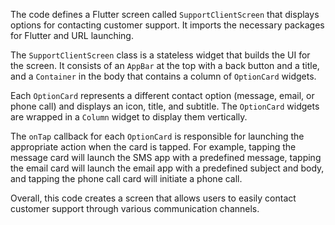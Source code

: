 
The code defines a Flutter screen called `SupportClientScreen` that displays options for contacting customer support. It imports the necessary packages for Flutter and URL launching.

The `SupportClientScreen` class is a stateless widget that builds the UI for the screen. It consists of an `AppBar` at the top with a back button and a title, and a `Container` in the body that contains a column of `OptionCard` widgets.

Each `OptionCard` represents a different contact option (message, email, or phone call) and displays an icon, title, and subtitle. The `OptionCard` widgets are wrapped in a `Column` widget to display them vertically.

The `onTap` callback for each `OptionCard` is responsible for launching the appropriate action when the card is tapped. For example, tapping the message card will launch the SMS app with a predefined message, tapping the email card will launch the email app with a predefined subject and body, and tapping the phone call card will initiate a phone call.

Overall, this code creates a screen that allows users to easily contact customer support through various communication channels.

